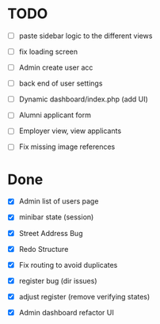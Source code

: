 # TODO
- [ ] paste sidebar logic to the different views
- [ ] fix loading screen
- [ ] Admin create user acc
- [ ] back end of user settings

- [ ] Dynamic dashboard/index.php (add UI)
- [ ] Alumni applicant form 
- [ ] Employer view, view applicants
- [ ] Fix missing image references 

# Done
- [x] Admin list of users page
- [x] minibar state (session)
- [x] Street Address Bug
- [x] Redo Structure
- [x] Fix routing to avoid duplicates
- [x] register bug (dir issues)
- [x] adjust register (remove verifying states)
- [x] Admin dashboard refactor UI


